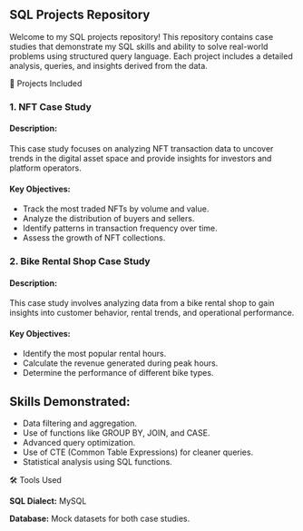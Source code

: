 ## SQL Projects Repository
Welcome to my SQL projects repository! This repository contains case studies that demonstrate my SQL skills and ability to solve real-world problems using structured query language. Each project includes a detailed analysis, queries, and insights derived from the data.

📁 Projects Included

### 1. NFT Case Study
#### Description:
This case study focuses on analyzing NFT transaction data to uncover trends in the digital asset space and provide insights for investors and platform operators.
#### Key Objectives:
- Track the most traded NFTs by volume and value.
- Analyze the distribution of buyers and sellers.
- Identify patterns in transaction frequency over time.
- Assess the growth of NFT collections.

### 2. Bike Rental Shop Case Study
#### Description:
This case study involves analyzing data from a bike rental shop to gain insights into customer behavior, rental trends, and operational performance.
#### Key Objectives:
- Identify the most popular rental hours.
- Calculate the revenue generated during peak hours.
- Determine the performance of different bike types.

## Skills Demonstrated:
- Data filtering and aggregation.
- Use of functions like GROUP BY, JOIN, and CASE.
- Advanced query optimization.
- Use of CTE (Common Table Expressions) for cleaner queries.
- Statistical analysis using SQL functions.

🛠️ Tools Used

**SQL Dialect:** MySQL

**Database:** Mock datasets for both case studies.
